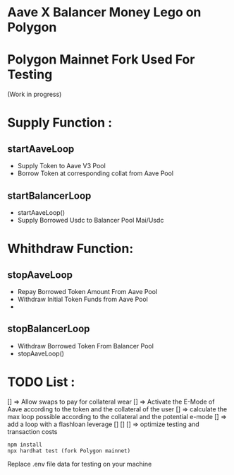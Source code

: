# Aave X Balancer Money Lego on Polygon 
# Polygon Mainnet Fork Used For Testing
(Work in progress)


# Supply Function : 

## startAaveLoop
- Supply Token to Aave V3 Pool
- Borrow Token at corresponding collat from Aave Pool


## startBalancerLoop
- startAaveLoop()
- Supply Borrowed Usdc to Balancer Pool Mai/Usdc 


# Whithdraw Function: 

## stopAaveLoop
- Repay Borrowed Token Amount From Aave Pool
- Withdraw Initial Token Funds from Aave Pool
- 
## stopBalancerLoop
- Withdraw Borrowed Token From Balancer Pool
- stopAaveLoop()

# TODO List : 
[] => Allow swaps to pay for collateral wear
[] => Activate the E-Mode of Aave according to the token and the collateral of the user
[] => calculate the max loop possible according to the collateral and the potential e-mode
[] => add a loop with a flashloan leverage
[]
[]
[] => optimize testing and transaction costs


```shell
npm install
npx hardhat test (fork Polygon mainnet)
```

Replace .env file data for testing on your machine

